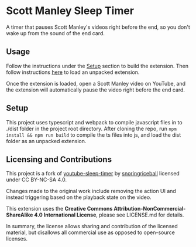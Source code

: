 # Scott Manley Sleep Timer

A timer that pauses Scott Manley's videos right before the end, so you don't wake up from the sound of the end card.

## Usage

Follow the instructions under the [Setup](#setup) section to build the extension.
Then follow instructions [here](https://developer.chrome.com/docs/extensions/mv3/getstarted/#unpacked) to load an unpacked extension.

Once the extension is loaded, open a Scott Manley video on YouTube, and the extension will automatically pause the video right before the end card.

## Setup

This project uses typescript and webpack to compile javascript files in to ./dist folder in the project root directory. 
After cloning the repo, run `npm install && npm run build` to compile the ts files into js, and load the dist folder as an unpacked extension.


## Licensing and Contributions

This project is a fork of [youtube-sleep-timer](https://github.com/snoringriceball/youtube-sleep-timer) by [snoringriceball](https://github.com/snoringriceball) licensed under CC BY-NC-SA 4.0.

Changes made to the original work include removing the action UI and instead triggering based on the playback state on the video.

This extension uses the **Creative Commons Attribution-NonCommercial-ShareAlike 4.0 International License**, please see LICENSE.md for details.

In summary, the license allows sharing and contribution of the licensed material, but disallows all commercial use as opposed to open-source licenses.